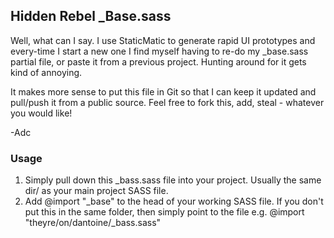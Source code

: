 Hidden Rebel _Base.sass
-----------------------

Well, what can I say. I use StaticMatic to generate rapid UI prototypes and every-time I start a new one I find myself having to re-do my _base.sass partial file, or paste it from a previous project. Hunting around for it gets kind of annoying. 

It makes more sense to put this file in Git so that I can keep it updated and pull/push it from a public source. Feel free to fork this, add, steal - whatever you would like!

-Adc

### Usage ####

1. Simply pull down this _bass.sass file into your project. Usually the same dir/ as your main project SASS file.
2. Add @import "\_base" to the head of your working SASS file. If you don't put this in the same folder, then simply point to the file e.g. @import "theyre/on/dantoine/\_bass.sass"